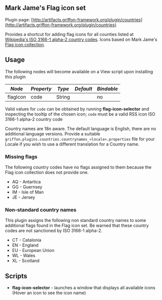 
Mark Jame's Flag icon set
-------------------------

Plugin page: [http://artifacts.griffon-framework.org/plugin/countries](http://artifacts.griffon-framework.org/plugin/countries)


Provides a shortcut for adding flag icons for all counties listed at [Wikipedia's ISO 3166-1 alpha-2 country codes][1].
Icons based on Mark Jame's [Flag icon collection][2].

Usage
-----

The following nodes will become available on a View script upon installing this plugin

| *Node*   | *Property* | *Type* | *Default*   | *Bindable* |
| -------- | ---------- | ------ | ----------- | ---------- |
| flagIcon | code       | String |             | no         |

Valid values for `code` can be obtained by running **flag-icon-selector** and inspecting the tooltip of the chosen icon;
`code` must be a valid RSS icon ISO 3166-1 alpha-2 country code

Country names are 18n aware. The default language is English, there are no additional language versions.
Provide a suitable `griffon.plugins.countries.countrynames_<locale>.properties` file for your Locale if
you wish to use a different translation for a Country name.

### Missing flags

The following country codes have no flags assigned to them because the Flag icon collection does not provide one.

 * AQ - Antartica
 * GG - Guernsey
 * IM - Isle of Man
 * JE - Jersey

### Non-standard country names

This plugin assigns the following non standard country names to some additional flags found in the Flag icon set.
Be warned that these country codes are not sanctioned by ISO 3166-1 alpha-2.

 * CT - Catalonia
 * EN - England
 * EU - European Union
 * WL - Wales
 * XL - Scotland

Scripts
-------

 * **flag-icon-selector** - launches a window that displays all available icons (Hover an icon to see the icon name)

[1]: http://en.wikipedia.org/wiki/ISO_3166-1_alpha-2
[2]: http://www.famfamfam.com/lab/icons/flags/

